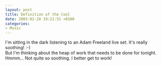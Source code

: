 ```yaml
---
layout: post
title: Definition of the Cool
date: 2003-02-28 19:21:51 +0100
categories:
- Music
---
```

<p>I'm sitting in the dark listening to an Adam Freeland live set. It's really soothing! :-)<br />
But I'm thinking about the heap of work that needs to be done for tonight. Hmmm... Not quite so soothing. I better get to work!</p>
